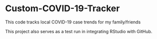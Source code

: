 # Custom-COVID-19-Tracker
This code tracks local COVID-19 case trends for my family/friends

This project also serves as a test run in integrating RStudio with GitHub.
